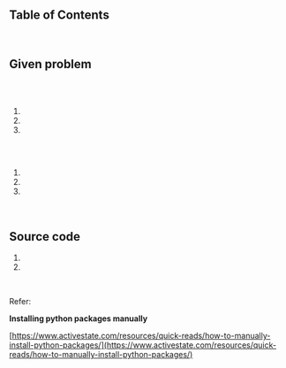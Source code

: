 



<br>

## Table of Contents






<br>


## Given problem






<br>

## 

1. 




2. 





3. 




<br>

## 

1. 




2. 




3. 





<br>

## Source code

1. 



2. 


<br>

Refer:

**Installing python packages manually**

[https://www.activestate.com/resources/quick-reads/how-to-manually-install-python-packages/](https://www.activestate.com/resources/quick-reads/how-to-manually-install-python-packages/)

<br>


